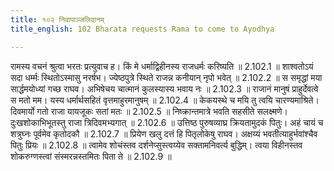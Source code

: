 ```yaml
---
title: १०२ निवापाञ्जलिदानम्
title_english: 102 Bharata requests Rama to come to Ayodhya

---
```

<div class="audioEmbed"  caption="श्रीराम-हरिसीताराममूर्ति-घनपाठिभ्यां वचनम्" src="https://archive.org/download/Ramayana-recitation-Sriram-harisItArAmamUrti-Ghanapaati-v2/Kanda_2/Kanda_2_AYK-102-Nivapanjanali_Daanam.mp3"></div>

रामस्य वचनं श्रुत्वा भरतः प्रत्युवाच ह।
किं मे धर्माद्विहीनस्य राजधर्मः करिष्यति ॥ 2.102.1 ॥
शाश्वतोऽयं सदा धर्म्मः स्थितोऽस्मासु नरर्षभ।
ज्येष्ठपुत्रे स्थिते राजन्न कनीयान् नृपो भवेत् ॥ 2.102.2 ॥
स समृद्धां मया सार्द्धमयोध्यां गच्छ राघव।
अभिषेचय चात्मानं कुलस्यास्य भवाय नः ॥ 2.102.3 ॥
राजानं मानुषं प्राहुर्देवत्वे स मतो मम।
यस्य धर्मार्थसहितं वृत्तमाहुरमानुषम् ॥ 2.102.4 ॥
केकयस्थे च मयि तु त्वयि चारण्यमाश्रिते।
दिवमार्यो गतो राजा यायजूकः सतां मतः ॥ 2.102.5 ॥
निष्क्रान्तमात्रे भवति सहसीते सलक्ष्मणे।
दुःखशोकाभिभूतस्तु राजा त्रिदिवमभ्यगात् ॥ 2.102.6 ॥
उत्तिष्ठ पुरुषव्याघ्र क्रियतामुदकं पितुः।
अहं चायं च शत्रुघ्नः पूर्वमेव कृतोदकौ ॥ 2.102.7 ॥
प्रियेण खलु दत्तं हि पितृलोकेषु राघव।
अक्षय्यं भवतीत्याहुर्भवांश्चैव पितुः प्रियः ॥ 2.102.8 ॥
त्वामेव शोचंस्तव दर्शनेप्सुस्त्वय्येव सक्तामनिवर्त्य बुद्धिम्।
त्वया विहीनस्तव शोकरुग्णस्त्वां संस्मरन्नस्तमितः पिता ते ॥ 2.102.9 ॥